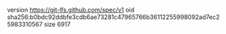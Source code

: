 version https://git-lfs.github.com/spec/v1
oid sha256:b0bdc92ddbfe3cdb6ae73281c47965766b36112255998092ad7ec25983310567
size 6917
